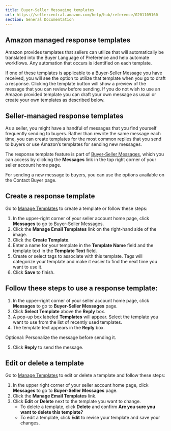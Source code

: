 ```yaml
---
title: Buyer-Seller Messaging templates
url: https://sellercentral.amazon.com/help/hub/reference/G201109160
section: General Documentation
---
```


##  Amazon managed response templates

Amazon provides templates that sellers can utilize that will automatically be
translated into the Buyer Language of Preference and help automate workflows.
Any automation that occurs is identified on each template.

If one of these templates is applicable to a Buyer-Seller Message you have
received, you will see the option to utilize that template when you go to
draft a response. Clicking the template button will show a preview of the
message that you can review before sending. If you do not wish to use an
Amazon provided template you can draft your own message as usual or create
your own templates as described below.

##  Seller-managed response templates

As a seller, you might have a handful of messages that you find yourself
frequently sending to buyers. Rather than rewrite the same message each time,
you can create templates for the most common replies that you send to buyers
or use Amazon’s templates for sending new messages.

The response template feature is part of [Buyer-Seller
Messages](/messaging/inbox), which you can access by clicking the **Messages**
link in the top right corner of your seller account home page.

For sending a new message to buyers, you can use the options available on the
Contact Buyer page.

##  Create a response template

Go to [Manage Templates](/gp/communication-manager/manage-blurbs.html) to
create a template or follow these steps:  

  1. In the upper-right corner of your seller account home page, click **Messages** to go to Buyer-Seller Messages.
  2. Click the **Manage Email Templates** link on the right-hand side of the image. 
  3. Click the **Create Template**.
  4. Enter a name for your template in the **Template Name** field and the template text in the **Template Text** field.
  5. Create or select tags to associate with this template. Tags will categorize your template and make it easier to find the next time you want to use it.
  6. Click **Save** to finish.

##  Follow these steps to use a response template:

  

  1. In the upper-right corner of your seller account home page, click **Messages** to go to **Buyer-Seller Messages** page.
  2. Click **Select Template** above the **Reply** box.
  3. A pop-up box labeled **Templates** will appear. Select the template you want to use from the list of recently used templates.
  4. The template text appears in the **Reply** box.

Optional: Personalize the message before sending it.

  5. Click **Reply** to send the message.

## Edit or delete a template

Go to [Manage Templates](/gp/communication-manager/manage-blurbs.html) to edit
or delete a template and follow these steps:  

  1. In the upper right corner of your seller account home page, click **Messages** to go to **Buyer-Seller Messages** page.
  2. Click the **Manage Email Templates** link.
  3. Click **Edit** or **Delete** next to the template you want to change.
     * To delete a template, click **Delete** and confirm **Are you sure you want to delete this template?**
     * To edit a template, click **Edit** to revise your template and save your changes.

